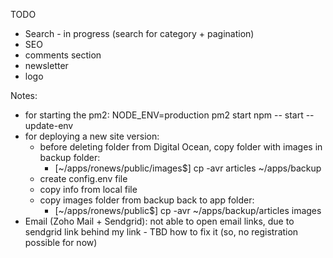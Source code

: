 TODO

- Search - in progress (search for category + pagination)
- SEO
- comments section
- newsletter
- logo

Notes:

- for starting the pm2: NODE_ENV=production pm2 start npm -- start --update-env
- for deploying a new site version:
  - before deleting folder from Digital Ocean, copy folder with images in backup folder:
    - [~/apps/ronews/public/images$] cp -avr articles ~/apps/backup
  - create config.env file
  - copy info from local file
  - copy images folder from backup back to app folder:
    - [~/apps/ronews/public$] cp -avr ~/apps/backup/articles images
- Email (Zoho Mail + Sendgrid): not able to open email links, due to sendgrid link behind my link - TBD how to fix it (so, no registration possible for now)

